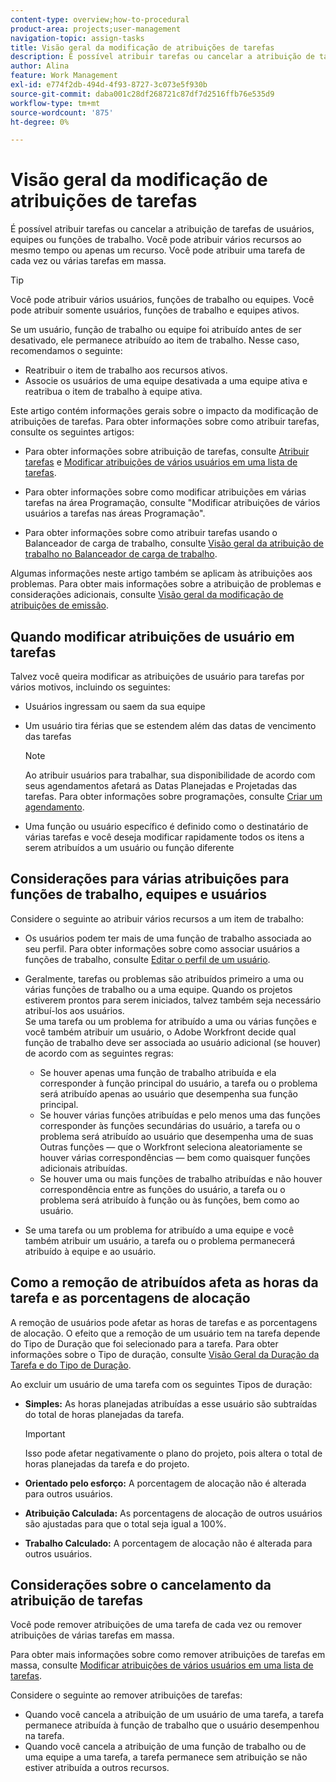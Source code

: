 ```yaml
---
content-type: overview;how-to-procedural
product-area: projects;user-management
navigation-topic: assign-tasks
title: Visão geral da modificação de atribuições de tarefas
description: É possível atribuir tarefas ou cancelar a atribuição de tarefas de usuários, equipes ou funções de trabalho. Você pode atribuir vários recursos ao mesmo tempo ou apenas um recurso. Você pode atribuir uma tarefa de cada vez ou várias tarefas em massa.
author: Alina
feature: Work Management
exl-id: e774f2db-494d-4f93-8727-3c073e5f930b
source-git-commit: daba001c28df268721c87df7d2516ffb76e535d9
workflow-type: tm+mt
source-wordcount: '875'
ht-degree: 0%

---
```


# Visão geral da modificação de atribuições de tarefas

É possível atribuir tarefas ou cancelar a atribuição de tarefas de usuários, equipes ou funções de trabalho. Você pode atribuir vários recursos ao mesmo tempo ou apenas um recurso. Você pode atribuir uma tarefa de cada vez ou várias tarefas em massa.

>[!TIP]
>
>Você pode atribuir vários usuários, funções de trabalho ou equipes. Você pode atribuir somente usuários, funções de trabalho e equipes ativos.
>
>Se um usuário, função de trabalho ou equipe foi atribuído antes de ser desativado, ele permanece atribuído ao item de trabalho. Nesse caso, recomendamos o seguinte:
>
>* Reatribuir o item de trabalho aos recursos ativos.
>* Associe os usuários de uma equipe desativada a uma equipe ativa e reatribua o item de trabalho à equipe ativa.
>

Este artigo contém informações gerais sobre o impacto da modificação de atribuições de tarefas. Para obter informações sobre como atribuir tarefas, consulte os seguintes artigos:

* Para obter informações sobre atribuição de tarefas, consulte [Atribuir tarefas](../../../manage-work/tasks/assign-tasks/assign-tasks.md) e [Modificar atribuições de vários usuários em uma lista de tarefas](../../../manage-work/tasks/assign-tasks/modify-multiple-assignments-in-task-list.md).

* Para obter informações sobre como modificar atribuições em várias tarefas na área Programação, consulte &quot;Modificar atribuições de vários usuários a tarefas nas áreas Programação&quot;.
* Para obter informações sobre como atribuir tarefas usando o Balanceador de carga de trabalho, consulte [Visão geral da atribuição de trabalho no Balanceador de carga de trabalho](../../../resource-mgmt/workload-balancer/assign-work-in-workload-balancer.md).

Algumas informações neste artigo também se aplicam às atribuições aos problemas. Para obter mais informações sobre a atribuição de problemas e considerações adicionais, consulte [Visão geral da modificação de atribuições de emissão](../../../manage-work/issues/manage-issues/modify-issue-assignments-overview.md).

## Quando modificar atribuições de usuário em tarefas

Talvez você queira modificar as atribuições de usuário para tarefas por vários motivos, incluindo os seguintes:

* Usuários ingressam ou saem da sua equipe
* Um usuário tira férias que se estendem além das datas de vencimento das tarefas

  >[!NOTE]
  >
  >Ao atribuir usuários para trabalhar, sua disponibilidade de acordo com seus agendamentos afetará as Datas Planejadas e Projetadas das tarefas. Para obter informações sobre programações, consulte [Criar um agendamento](../../../administration-and-setup/set-up-workfront/configure-timesheets-schedules/create-schedules.md).

* Uma função ou usuário específico é definido como o destinatário de várias tarefas e você deseja modificar rapidamente todos os itens a serem atribuídos a um usuário ou função diferente

## Considerações para várias atribuições para funções de trabalho, equipes e usuários

Considere o seguinte ao atribuir vários recursos a um item de trabalho:

* Os usuários podem ter mais de uma função de trabalho associada ao seu perfil. Para obter informações sobre como associar usuários a funções de trabalho, consulte [Editar o perfil de um usuário](../../../administration-and-setup/add-users/create-and-manage-users/edit-a-users-profile.md).

* Geralmente, tarefas ou problemas são atribuídos primeiro a uma ou várias funções de trabalho ou a uma equipe. Quando os projetos estiverem prontos para serem iniciados, talvez também seja necessário atribuí-los aos usuários.\
  Se uma tarefa ou um problema for atribuído a uma ou várias funções e você também atribuir um usuário, o Adobe Workfront decide qual função de trabalho deve ser associada ao usuário adicional (se houver) de acordo com as seguintes regras:

   * Se houver apenas uma função de trabalho atribuída e ela corresponder à função principal do usuário, a tarefa ou o problema será atribuído apenas ao usuário que desempenha sua função principal.
   * Se houver várias funções atribuídas e pelo menos uma das funções corresponder às funções secundárias do usuário, a tarefa ou o problema será atribuído ao usuário que desempenha uma de suas Outras funções — que o Workfront seleciona aleatoriamente se houver várias correspondências — bem como quaisquer funções adicionais atribuídas.
   * Se houver uma ou mais funções de trabalho atribuídas e não houver correspondência entre as funções do usuário, a tarefa ou o problema será atribuído à função ou às funções, bem como ao usuário.

* Se uma tarefa ou um problema for atribuído a uma equipe e você também atribuir um usuário, a tarefa ou o problema permanecerá atribuído à equipe e ao usuário.

## Como a remoção de atribuídos afeta as horas da tarefa e as porcentagens de alocação

A remoção de usuários pode afetar as horas de tarefas e as porcentagens de alocação. O efeito que a remoção de um usuário tem na tarefa depende do Tipo de Duração que foi selecionado para a tarefa. Para obter informações sobre o Tipo de duração, consulte [Visão Geral da Duração da Tarefa e do Tipo de Duração](../../../manage-work/tasks/taskdurtn/task-duration-and-duration-type.md).

Ao excluir um usuário de uma tarefa com os seguintes Tipos de duração:

* **Simples:** As horas planejadas atribuídas a esse usuário são subtraídas do total de horas planejadas da tarefa.

  >[!IMPORTANT]
  >
  >Isso pode afetar negativamente o plano do projeto, pois altera o total de horas planejadas da tarefa e do projeto.

* **Orientado pelo esforço:** A porcentagem de alocação não é alterada para outros usuários.
* **Atribuição Calculada:** As porcentagens de alocação de outros usuários são ajustadas para que o total seja igual a 100%.
* **Trabalho Calculado:** A porcentagem de alocação não é alterada para outros usuários.

## Considerações sobre o cancelamento da atribuição de tarefas

Você pode remover atribuições de uma tarefa de cada vez ou remover atribuições de várias tarefas em massa.

Para obter mais informações sobre como remover atribuições de tarefas em massa, consulte [Modificar atribuições de vários usuários em uma lista de tarefas](../../../manage-work/tasks/assign-tasks/modify-multiple-assignments-in-task-list.md).

Considere o seguinte ao remover atribuições de tarefas:

* Quando você cancela a atribuição de um usuário de uma tarefa, a tarefa permanece atribuída à função de trabalho que o usuário desempenhou na tarefa.
* Quando você cancela a atribuição de uma função de trabalho ou de uma equipe a uma tarefa, a tarefa permanece sem atribuição se não estiver atribuída a outros recursos.
